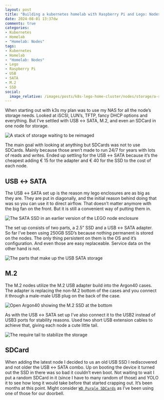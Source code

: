 ```yaml
---
layout: post
title: "Building a kubernetes homelab with Raspberry Pi and Lego: Nodes: Storage"
date: 2024-08-01 13:37dw
comments: true
categories:
- Kubernetes
- Homelab
- "Homelab: Nodes"
tags:
- Kubernetes
- Homelab
- "Homelab: Nodes"
- Lego
- Raspberry Pi
- USB
- SATA
- M.2
- SSD
social:
  image_relative: /images/posts/k8s-lego-home-cluster/nodes/storage/a-stack-of-storage-waiting-to-be-reimaged.jpg
---
```


When starting out with k3s my plan was to use my NAS for all the node’s storage needs. Looked at iSCSI, LUN’s, TFTP, 
fancy DHCP options and everything. But I’ve settled with USB ↔ SATA, M.2, and even an SDCard in one node for storage.

![A stack of storage waiting to be reimaged](/images/posts/k8s-lego-home-cluster/nodes/storage/a-stack-of-storage-waiting-to-be-reimaged.jpg)

<!-- More -->

The main goal with looking at anything but SDCards was not to use SDCards. Mainly because those aren’t made to run 
24/7 for years with lots of reads and writes. Ended up settling for the USB ↔ SATA because it’s the cheapest adding 
€ 15 for the adapter and € 40 for the SSD to the cost of each node.

## USB ↔ SATA

The USB ↔ SATA set up is the reason my lego enclosures are as big as they are. They are put in diagonally, and the 
initial reason behind doing that was so you can use it to direct airflow. That doesn’t matter anymore with the big 
fan on the front. But it is still a convenient way of putting them in.

![The SATA SSD in an earlier version of the LEGO node enclosure](/images/posts/k8s-lego-home-cluster/nodes/storage/the-sata-ssd-in-an-earlier-version-of-the-lego-node-enclosure.jpg)

The set up consists of two parts, a 2.5” SSD and a USB ↔ SATA adapter. So far I’ve been using 250GB SSD’s because 
nothing permanent is stored on the nodes. The only thing persistent on them is the OS and it’s configuration. And even 
those are easy replaceable. Service data on the other hand is not.

![The parts that make up the USB SATA storage](/images/posts/k8s-lego-home-cluster/nodes/storage/the-parts-that-make-up-the-usb-sata-storage.jpg)

## M.2

The M.2 nodes utilize the M.2 USB adapter build into the Argon40 cases. The adapter is replacing the non-M.2 bottom of 
the cases and you connect it through a male-male USB plug on the back of the case.

![Open Argon40 showing the M.2 SSD at the bottom](/images/posts/k8s-lego-home-cluster/nodes/storage/open-argon40-showing-the-m.2-ssd-at-the-bottom.jpg)

As with the USB ↔ SATA set up I’ve also connect it to the USB2 instead of USB3 ports for stability reasons. Used two 
short USB extension cables to achieve that, giving each node a cute little tail.

![The require tail to stabilize the storage](/images/posts/k8s-lego-home-cluster/nodes/storage/the-require-tail-to-stabilize-the-storage.jpg)

## SDCard

When adding the latest node I decided to us an old USB SSD I rediscovered and not older the USB ↔ SATA combo. Up on 
booting the device it turned out the SSD in there was so bad it couldn’t even boot. Not waiting to wait I put a random 
SDCard in it (since I have to many random of those) and YOLO it to see how long it would take before that started 
crapping out. It’s been months at this point. Might consider 
[`WD Purple SDCards`](https://www.westerndigital.com/en-gb/products/memory-cards/wd-purple-microsd?sku=WDD256G1P0C) 
as I’ve been using one of those for our 
doorbell.